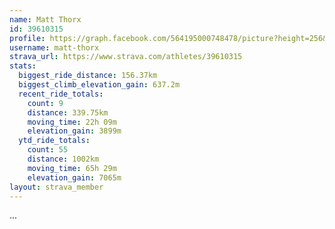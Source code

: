 ```yaml
---
name: Matt Thorx
id: 39610315
profile: https://graph.facebook.com/564195000748478/picture?height=256&width=256
username: matt-thorx
strava_url: https://www.strava.com/athletes/39610315
stats:
  biggest_ride_distance: 156.37km
  biggest_climb_elevation_gain: 637.2m
  recent_ride_totals:
    count: 9
    distance: 339.75km
    moving_time: 22h 09m
    elevation_gain: 3899m
  ytd_ride_totals:
    count: 55
    distance: 1002km
    moving_time: 65h 29m
    elevation_gain: 7065m
layout: strava_member
--- 
```

...
